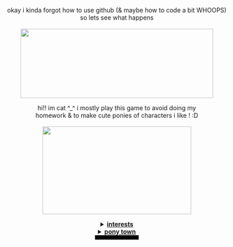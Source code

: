<html>
<body style="text-align:center;">
<!-- LAWD i do NOT know how to make this centered -->
<!-- html nerds how do i make the text center aligned again... -->

<p align="center">
  okay i kinda forgot how to use github (& maybe how to code a bit WHOOPS) so lets see what happens
  <br><br>
  <img src="https://file.garden/ZFwqlyhvAk-Bo3Zk/dawn-majora.gif" width=440 height=158>
</p>

<p align="center">
  hi!! im cat ^_^ i mostly play this game to avoid doing my
  <br>homework & to make cute ponies of characters i like ! :D
  <br><br>
  <img src="https://i.pinimg.com/originals/ed/69/74/ed69746096714a8e1b37e5b1f935228d.gif" width=340 height=200>
</p>

<details align="center">
  <summary><u><b>interests</b></u></summary>
    <p align="center">
      <br>
      curently my main interests are scott pilgrim (this includes
      <br>the comics, takes off, & the movie) & the legend of zelda !
      <br>[im still suuupppeeerrr new to zelda so i dont know too much though m_ _m"]
      <br><br>
      <img src="https://64.media.tumblr.com/32f912404ce8067fbc972b72d9e4b420/tumblr_mymvzeBPo71sczkzyo1_500.gif" width=340 height=200>
    </p>
</details>

<details align="center">
  <summary><u><b>pony town</b></u></summary>
    <p align="center">
      <br>
      placeholder for now ^_^
      <br><br>
      <img src="https://i.pinimg.com/originals/ed/3e/0c/ed3e0cb2fd67e6f89cd56d6c23aa86e9.gif" width=340 height=200>
    </p>
</details>

  <video src="https://github.com/user-attachments/assets/456217f7-e0d2-40a1-bd73-48f087be9ec2" width=100 height=10 align="center"/>

</html>
